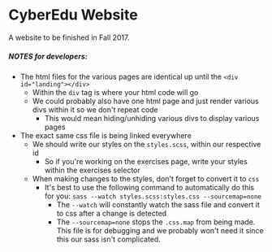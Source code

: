# CyberEdu Website

A website to be finished in Fall 2017.

##### NOTES for developers:
* The html files for the various pages are identical up until the `<div id="landing"></div>`
    * Within the `div` tag is where your html code will go
    * We could probably also have one html page and just render various divs within it so we don't repeat code
        * This would mean hiding/unhiding various divs to display various pages
* The exact same css file is being linked everywhere
    * We should write our styles on the `styles.scss`, within our respective id
        * So if you're working on the exercises page, write your styles within
        the exercises selector
    * When making changes to the styles, don't forget to convert it to `css`
        * It's best to use the following command to automatically do this for you:
        `sass --watch styles.scss:styles.css --sourcemap=none`
            * The `--watch` will constantly watch the sass file and convert it to css after a change is detected
            * The `--sourcemap=none` stops the `.css.map` from being made. This
            file is for debugging and we probably won't need it since this our sass
            isn't complicated.

